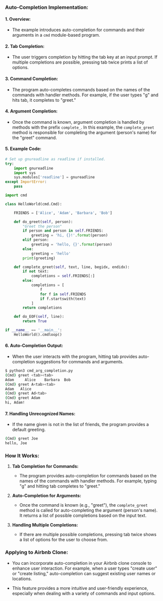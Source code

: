 ### Auto-Completion Implementation:

#### 1. **Overview:**
   - The example introduces auto-completion for commands and their arguments in a `cmd` module-based program.

#### 2. **Tab Completion:**
   - The user triggers completion by hitting the tab key at an input prompt. If multiple completions are possible, pressing tab twice prints a list of options.

#### 3. **Command Completion:**
   - The program auto-completes commands based on the names of the commands with handler methods. For example, if the user types "g" and hits tab, it completes to "greet."

#### 4. **Argument Completion:**
   - Once the command is known, argument completion is handled by methods with the prefix `complete_`. In this example, the `complete_greet` method is responsible for completing the argument (person's name) for the "greet" command.

#### 5. **Example Code:**
   ```python
   # Set up gnureadline as readline if installed.
   try:
       import gnureadline
       import sys
       sys.modules['readline'] = gnureadline
   except ImportError:
       pass

   import cmd

   class HelloWorld(cmd.Cmd):

       FRIENDS = ['Alice', 'Adam', 'Barbara', 'Bob']

       def do_greet(self, person):
           "Greet the person"
           if person and person in self.FRIENDS:
               greeting = 'hi, {}!'.format(person)
           elif person:
               greeting = 'hello, {}'.format(person)
           else:
               greeting = 'hello'
           print(greeting)

       def complete_greet(self, text, line, begidx, endidx):
           if not text:
               completions = self.FRIENDS[:]
           else:
               completions = [
                   f
                   for f in self.FRIENDS
                   if f.startswith(text)
               ]
           return completions

       def do_EOF(self, line):
           return True

   if __name__ == '__main__':
       HelloWorld().cmdloop()
   ```

#### 6. **Auto-Completion Output:**
   - When the user interacts with the program, hitting tab provides auto-completion suggestions for commands and arguments.

   ```bash
   $ python3 cmd_arg_completion.py
   (Cmd) greet <tab><tab>
   Adam     Alice    Barbara  Bob
   (Cmd) greet A<tab><tab>
   Adam   Alice
   (Cmd) greet Ad<tab>
   (Cmd) greet Adam
   hi, Adam!
   ```

#### 7. **Handling Unrecognized Names:**
   - If the name given is not in the list of friends, the program provides a default greeting.

   ```bash
   (Cmd) greet Joe
   hello, Joe
   ```

### How It Works:

1. **Tab Completion for Commands:**
   - The program provides auto-completion for commands based on the names of the commands with handler methods. For example, typing "g" and hitting tab completes to "greet."

2. **Auto-Completion for Arguments:**
   - Once the command is known (e.g., "greet"), the `complete_greet` method is called for auto-completing the argument (person's name). It returns a list of possible completions based on the input text.

3. **Handling Multiple Completions:**
   - If there are multiple possible completions, pressing tab twice shows a list of options for the user to choose from.

### Applying to Airbnb Clone:

- You can incorporate auto-completion in your Airbnb clone console to enhance user interaction. For example, when a user types "create user" or "create listing," auto-completion can suggest existing user names or locations.

- This feature provides a more intuitive and user-friendly experience, especially when dealing with a variety of commands and input options.
